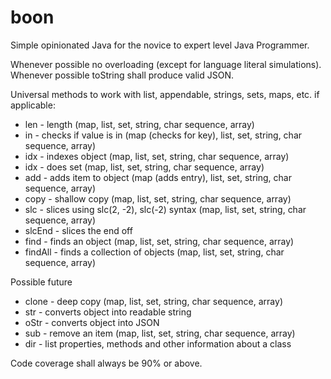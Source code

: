 boon
====

Simple opinionated Java for the novice to expert level Java Programmer.

Whenever possible no overloading (except for language literal simulations).
Whenever possible toString shall produce valid JSON.

Universal methods to work with list, appendable, strings, sets, maps, etc. if applicable:

* len   - length (map, list, set, string, char sequence, array)
* in    - checks if value is in (map (checks for key), list, set, string, char sequence, array)
* idx   - indexes object (map, list, set, string, char sequence, array)
* idx   - does set (map, list, set, string, char sequence, array)
* add   - adds item to object (map (adds entry), list, set, string, char sequence, array)
* copy  - shallow copy (map, list, set, string, char sequence, array)
* slc   - slices using slc(2, -2), slc(-2) syntax (map, list, set, string, char sequence, array)
* slcEnd - slices the end off
* find - finds an object (map, list, set, string, char sequence, array)
* findAll - finds a collection of objects (map, list, set, string, char sequence, array)


Possible future
* clone - deep copy (map, list, set, string, char sequence, array)
* str - converts object into readable string
* oStr - converts object into JSON
* sub - remove an item (map, list, set, string, char sequence, array)
* dir - list properties, methods and other information about a class

Code coverage shall always be 90% or above.
